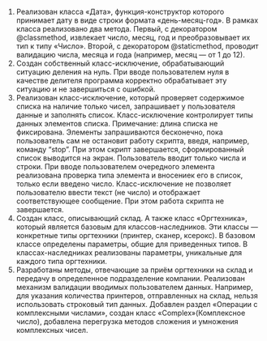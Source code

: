 1. Реализован класса «Дата», функция-конструктор которого принимает дату в виде строки формата «день-месяц-год». В рамках класса реализовано два метода. Первый, с декоратором @classmethod, извлекает число, месяц, год и преобразовывает их тип к типу «Число». Второй, с декоратором @staticmethod, проводит валидацию числа, месяца и года (например, месяц — от 1 до 12). 
2. Создан собственный класс-исключение, обрабатывающий ситуацию деления на нуль. При вводе пользователем нуля в качестве делителя программа корректно обрабатывает эту ситуацию и не завершиться с ошибкой.
3. Реализован класс-исключение, который проверяет содержимое списка на наличие только чисел, запрашивает у пользователя данные и заполнять список. Класс-исключение контролирует типы данных элементов списка.
Примечание: длина списка не фиксирована. Элементы запрашиваются бесконечно, пока пользователь сам не остановит работу скрипта, введя, например, команду “stop”. При этом скрипт завершается, сформированный список выводится на экран.
Пользователь вводит только числа и строки. При вводе пользователем очередного элемента реализована проверка типа элемента и вносениек его в список, только если введено число. Класс-исключение не позволяет пользователю ввести текст (не число) и отображает соответствующее сообщение. При этом работа скрипта не завершается.
4. Создан класс, описывающий склад. А также класс «Оргтехника», который является базовым для классов-наследников. Эти классы — конкретные типы оргтехники (принтер, сканер, ксерокс). В базовом классе определены параметры, общие для приведенных типов. В классах-наследниках реализованы параметры, уникальные для каждого типа оргтехники. 
5. Разработаны методы, отвечающие за приём оргтехники на склад и передачу в определенное подразделение компании. Реализован механизм валидации вводимых пользователем данных. Например, для указания количества принтеров, отправленных на склад, нельзя использовать строковый тип данных. Добавлен раздел «Операции с комплексными числами», cоздан класс «Complex»(Комплексное число), добавлена перегрузка методов сложения и умножения комплексных чисел. 
